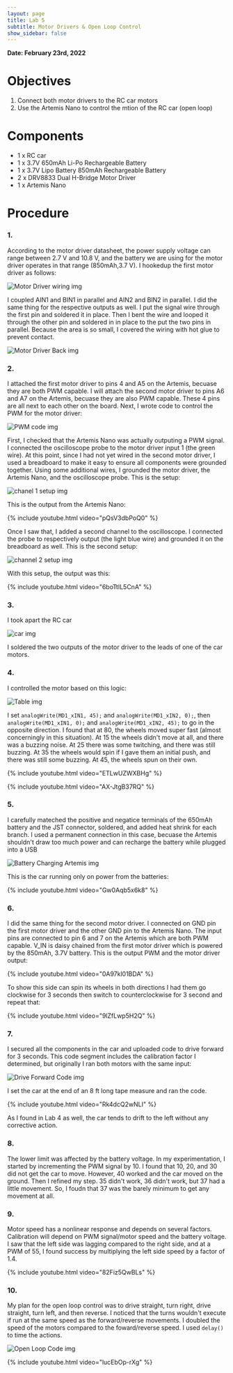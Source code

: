 ```yaml
---
layout: page
title: Lab 5
subtitle: Motor Drivers & Open Loop Control
show_sidebar: false
---
```


**Date: February 23rd, 2022**

# Objectives
1. Connect both motor drivers to the RC car motors
2. Use the Artemis Nano to control the mtion of the RC car (open loop)

# Components
- 1 x RC car
- 1 x 3.7V 650mAh Li-Po Rechargeable Battery
- 1 x 3.7V Lipo Battery 850mAh Rechargeable Battery
- 2 x DRV8833 Dual H-Bridge Motor Driver 
- 1 x Artemis Nano

# Procedure
### 1.
According to the motor driver datasheet, the power supply voltage can range between 2.7 V and 10.8 V, and the battery we are using for the motor driver operates in that range (850mAh,3.7 V). I hookedup the first motor driver as follows: 

![Motor Driver wiring img](img/lab5/motor_driver_1.jpg) 

I coupled AIN1 and BIN1 in parallel and AIN2 and BIN2 in parallel. I did the same thing for the respective outputs as well. I put the signal wire through the first pin and soldered it in place. Then I bent the wire and looped it through the other pin and soldered in in place to the put the two pins in parallel. Because the area is so small, I covered the wiring with hot glue to prevent contact. 

![Motor Driver Back img](img/lab5/motor_driver_back.JPG) 

### 2.
I attached the first motor driver to pins 4 and A5 on the Artemis, becuase they are both PWM capable. I will attach the second motor driver to pins A6 and A7 on the Artemis, becuase they are also PWM capable. These 4 pins are all next to each other on the board. Next, I wrote code to control the PWM for the motor driver:

![PWM code img](img/lab5/Rising_Falling_PWM_code_IMG.png)

First, I checked that the Artemis Nano was actually outputing a PWM signal. I connected the oscilloscope probe to the motor driver input 1 (the green wire). At this point, since I had not yet wired in the second motor driver, I used a breadboard to make it easy to ensure all components were grounded together. Using some additional wires, I grounded the motor driver, the Artemis Nano, and the oscilloscope probe. This is the setup:

![chanel 1 setup img](img/lab5/chanel1_PWM.JPG) 

This is the output from the Artemis Nano:

{% include youtube.html video="pQsV3dbPoQ0" %}

Once I saw that, I added a second channel to the oscilloscope. I connected the probe to respectively output (the light blue wire) and grounded it on the breadboard as well. This is the second setup:

![channel 2 setup img](img/lab5/chanel2_motor_driver_output.JPG)

With this setup, the output was this: 

{% include youtube.html video="6boTtIL5CnA" %}

### 3.
I took apart the RC car

![car img](img/lab5/gutted_robot.JPG)

I soldered the two outputs of the motor driver to the leads of one of the car motors.

### 4.
I controlled the motor based on this logic:

![Table img](img/lab5/Table.png)

I set `analogWrite(MD1_xIN1, 45);` and `analogWrite(MD1_xIN2, 0);`, then `analogWrite(MD1_xIN1, 0);` and `analogWrite(MD1_xIN2, 45);` to go in the opposite direction. I found that at 80, the wheels moved super fast (almost concerningly in this situation). At 15 the wheels didn't move at all, and there was a buzzing noise. At 25 there was some twitching, and there was still buzzing. At 35 the wheels would spin if I gave them an initial push, and there was still some buzzing. At 45, the wheels spun on their own.

{% include youtube.html video="ETLwUZWXBHg" %}

{% include youtube.html video="AX-JtgB37RQ" %}

### 5.
I carefully mateched the positive and negatice terminals of the 650mAh battery and the JST connector, soldered, and added heat shrink for each branch. I used a permanent connection in this case, becuase the Artemis shouldn't draw too much power and can recharge the battery while plugged into a USB 

![Battery Charging Artemis img](img/lab5/artemis_bat_charging.JPG)

This is the car running only on power from the batteries:

{% include youtube.html video="Gw0Aqb5x6k8" %}

### 6.
I did the same thing for the second motor driver. I connected on GND pin the first motor driver and the other GND pin to the Artemis Nano. The input pins are connected to pin 6 and 7 on the Artemis which are both PWM capable. V_IN is daisy chained from the first motor driver which is powered by the 850mAh, 3.7V battery. This is the output PWM and the motor driver output:

{% include youtube.html video="0A97kl01BDA" %}

To show this side can spin its wheels in both directions I had them go clockwise for 3 seconds then switch to counterclockwise for 3 second and repeat that: 


{% include youtube.html video="9lZfLwp5H2Q" %}

### 7.
I secured all the components in the car and uploaded code to drive forward for 3 seconds. This code segment includes the calibration factor I determined, but originally I ran both motors with the same input:

![Drive Forward Code img](img/lab5/TimedForwardDrive_code_IMG.png)

I set the car at the end of an 8 ft long tape measure and ran the code.

{% include youtube.html video="Rk4dcQ2wNLI" %}

As I found in Lab 4 as well, the car tends to drift to the left without any corrective action.

### 8. 
The lower limit was affected by the battery voltage. In my experimentation, I started by incrementing the PWM signal by 10. I found that 10, 20, and 30 did not get the car to move. However, 40 worked and the car moved on the ground. Then I refined my step. 35 didn't work, 36 didn't work, but 37 had a little movement. So, I foudn that 37 was the barely minimum to get any movement at all.

### 9.
Motor speed has a nonlinear response and depends on several factors. Calibration will depend on PWM signal/motor speed and the battery voltage. I saw that the left side was lagging compared to the right side, and at a PWM of 55, I found success by multiplying the left side speed by a factor of 1.4.

{% include youtube.html video="82Fiz5QwBLs" %}

### 10.
My plan for the open loop control was to drive straight, turn right, drive straight, turn left, and then reverse. I noticed that the turns wouldn't execute if run at the same speed as the forward/reverse movements. I doubled the speed of the motors compared to the foward/reverse speed. I used `delay()` to time the actions.

![Open Loop Code img](img/lab5/OpenLoopControl_code_IMG.png)

{% include youtube.html video="lucEbOp-rXg" %}
